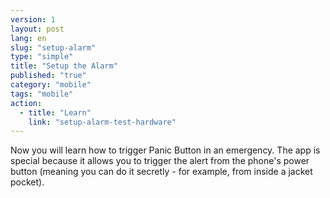 ```yaml
---
version: 1
layout: post
lang: en
slug: "setup-alarm"
type: "simple"
title: "Setup the Alarm"
published: "true"
category: "mobile"
tags: "mobile"
action: 
  - title: "Learn"
    link: "setup-alarm-test-hardware"
---
```


Now you will learn how to trigger Panic Button in an emergency. The app is special because it allows you to trigger the alert from the phone's power button (meaning you can do it secretly - for example, from inside a jacket pocket).
